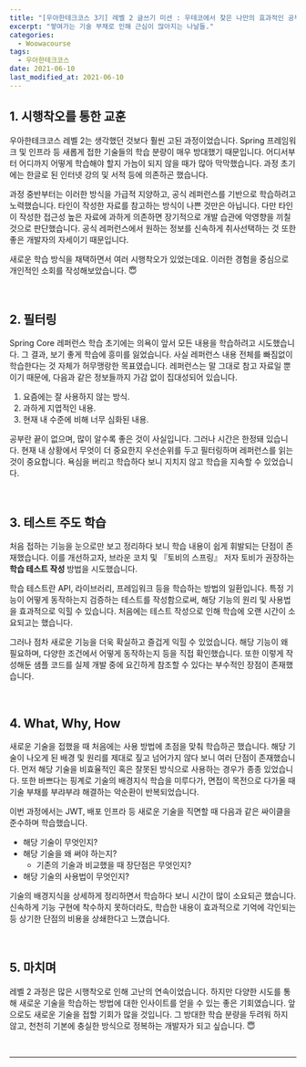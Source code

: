 ```yaml
---
title: "[우아한테크코스 3기] 레벨 2 글쓰기 미션 : 우테코에서 찾은 나만의 효과적인 공부법"
excerpt: "쌓여가는 기술 부채로 인해 근심이 많아지는 나날들."
categories:
  - Woowacourse
tags:
  - 우아한테크코스
date: 2021-06-10
last_modified_at: 2021-06-10
---
```


## 1. 시행착오를 통한 교훈

우아한테크코스 레벨 2는 생각했던 것보다 훨씬 고된 과정이었습니다. Spring 프레임워크 및 인프라 등 새롭게 접한 기술들의 학습 분량이 매우 방대했기 때문입니다. 어디서부터 어디까지 어떻게 학습해야 할지 가늠이 되지 않을 때가 많아 막막했습니다. 과정 초기에는 한글로 된 인터넷 강의 및 서적 등에 의존하곤 했습니다.

과정 중반부터는 이러한 방식을 가급적 지양하고, 공식 레퍼런스를 기반으로 학습하려고 노력했습니다. 타인이 작성한 자료를 참고하는 방식이 나쁜 것만은 아닙니다. 다만 타인이 작성한 접근성 높은 자료에 과하게 의존하면 장기적으로 개발 습관에 악영향을 끼칠 것으로 판단했습니다. 공식 레퍼런스에서 원하는 정보를 신속하게 취사선택하는 것 또한 좋은 개발자의 자세이기 때문입니다.

새로운 학습 방식을 채택하면서 여러 시행착오가 있었는데요. 이러한 경험을 중심으로 개인적인 소회를 작성해보았습니다. 😇

<br>

## 2. 필터링

Spring Core 레퍼런스 학습 초기에는 의욕이 앞서 모든 내용을 학습하려고 시도했습니다. 그 결과, 보기 좋게 학습에 흥미를 잃었습니다. 사실 레퍼런스 내용 전체를 빠짐없이 학습한다는 것 자체가 허무맹랑한 목표였습니다. 레퍼런스는 말 그대로 참고 자료일 뿐이기 때문에, 다음과 같은 정보들까지 가감 없이 집대성되어 있습니다.

1. 요즘에는 잘 사용하지 않는 방식.
2. 과하게 지엽적인 내용.
3. 현재 내 수준에 비해 너무 심화된 내용.

공부란 끝이 없으며, 많이 알수록 좋은 것이 사실입니다. 그러나 시간은 한정돼 있습니다. 현재 내 상황에서 무엇이 더 중요한지 우선순위를 두고 필터링하며 레퍼런스를 읽는 것이 중요합니다. 욕심을 버리고 학습하다 보니 지치지 않고 학습을 지속할 수 있었습니다.

<br>

## 3. 테스트 주도 학습

처음 접하는 기능을 눈으로만 보고 정리하다 보니 학습 내용이 쉽게 휘발되는 단점이 존재했습니다. 이를 개선하고자, 브라운 코치 및 『토비의 스프링』 저자 토비가 권장하는 **학습 테스트 작성** 방법을 시도했습니다.

학습 테스트란 API, 라이브러리, 프레임워크 등을 학습하는 방법의 일환입니다. 특정 기능이 어떻게 동작하는지 검증하는 테스트를 작성함으로써, 해당 기능의 원리 및 사용법을 효과적으로 익힐 수 있습니다. 처음에는 테스트 작성으로 인해 학습에 오랜 시간이 소요되고는 했습니다.

그러나 점차 새로운 기능을 더욱 확실하고 즐겁게 익힐 수 있었습니다. 해당 기능이 왜 필요하며, 다양한 조건에서 어떻게 동작하는지 등을 직접 확인했습니다. 또한 이렇게 작성해둔 샘플 코드를 실제 개발 중에 요긴하게 참조할 수 있다는 부수적인 장점이 존재했습니다.

<br>

## 4. What, Why, How

새로운 기술을 접했을 때 처음에는 사용 방법에 초점을 맞춰 학습하곤 했습니다. 해당 기술이 나오게 된 배경 및 원리를 제대로 짚고 넘어가지 않다 보니 여러 단점이 존재했습니다. 먼저 해당 기술을 비효율적인 혹은 잘못된 방식으로 사용하는 경우가 종종 있었습니다. 또한 바쁘다는 핑계로 기술의 배경지식 학습을 미루다가, 면접이 목전으로 다가올 때 기술 부채를 부랴부랴 해결하는 악순환이 반복되었습니다.

이번 과정에서는 JWT, 배포 인프라 등 새로운 기술을 직면할 때 다음과 같은 싸이클을 준수하며 학습했습니다.

* 해당 기술이 무엇인지?
* 해당 기술을 왜 써야 하는지?
  * 기존의 기술과 비교했을 때 장단점은 무엇인지?
* 해당 기술의 사용법이 무엇인지?

기술의 배경지식을 상세하게 정리하면서 학습하다 보니 시간이 많이 소요되곤 했습니다. 신속하게 기능 구현에 착수하지 못하더라도, 학습한 내용이 효과적으로 기억에 각인되는 등 상기한 단점의 비용을 상쇄한다고 느꼈습니다.

<br>

## 5. 마치며

레벨 2 과정은 많은 시행착오로 인해 고난의 연속이었습니다. 하지만 다양한 시도를 통해 새로운 기술을 학습하는 방법에 대한 인사이트를 얻을 수 있는 좋은 기회였습니다. 앞으로도 새로운 기술을 접할 기회가 많을 것입니다. 그 방대한 학습 분량을 두려워 하지 않고, 천천히 기본에 충실한 방식으로 정복하는 개발자가 되고 싶습니다. 😇

<br>

---

